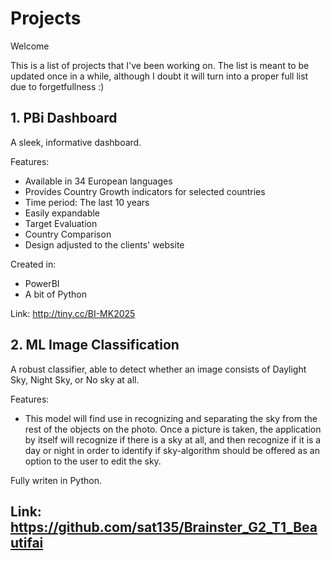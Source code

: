 # Projects

Welcome

This is a list of projects that I've been working on.
The list is meant to be updated once in a while, although I doubt it will turn into a proper full list due to forgetfullness :)

## 1. PBi Dashboard
A sleek, informative dashboard.

Features:
* Available in 34 European languages
* Provides Country Growth indicators for selected countries
* Time period: The last 10 years
* Easily expandable
* Target Evaluation
* Country Comparison
* Design adjusted to the clients' website
        
Created in:
- PowerBI
- A bit of Python
        
        
Link: http://tiny.cc/BI-MK2025

## 2. ML Image Classification
A robust classifier, able to detect whether an image consists of Daylight Sky, Night Sky, or No sky at all.

Features:
* This model will find use in recognizing and separating the sky from the rest of the objects on the photo. Once a picture is taken, the application by itself will recognize if there is a sky at all, and then recognize if it is a day or night in order to identify if sky-algorithm should be offered as an option to the user to edit the sky.

Fully writen in Python.


Link: https://github.com/sat135/Brainster_G2_T1_Beautifai
---
